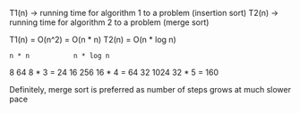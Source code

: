 T1(n) -> running time for algorithm 1 to a problem (insertion sort)
T2(n) -> running time for algorithm 2 to a problem (merge sort)

T1(n) = O(n^2) = O(n * n)
T2(n) = O(n * log n)

    n * n           n * log n
8   64              8 * 3 = 24
16  256             16 * 4 = 64
32  1024            32 * 5  = 160

Definitely, merge sort is preferred as number of steps grows at much slower pace